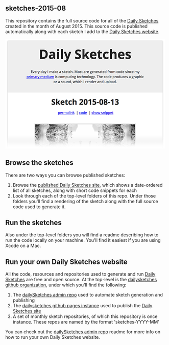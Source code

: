 sketches-2015-08
--
This repository contains the full source code for all of the [Daily Sketches](http://dailysketches.github.io) created in the month of August 2015. This source code is published automatically along with each sketch I add to the [Daily Sketches website](http://dailysketches.github.io).


[![Daily Sketches website](https://github.com/dailysketches/dailySketches/blob/master/images/website.png?raw=true)](https://dailysketches.github.io/) 

Browse the sketches
--
There are two ways you can browse published sketches:

1. Browse the [published Daily Sketches site](http://dailysketches.github.io), which shows a date-ordered list of all sketches, along with short code snippets for each
2. Look through each of the top-level folders of this repo. Under those folders you'll find a rendering of the sketch along with the full source code used to generate it.

Run the sketches
--
Also under the top-level folders you will find a readme describing how to run the code locally on your machine. You'll find it easiest if you are using Xcode on a Mac. 

Run your own Daily Sketches website
--
All the code, resources and repositories used to generate and run [Daily Sketches](http://dailysketches.github.io) are free and open source. At the top-level is the [dailysketches github organization](https://github.com/dailysketches), under which you'll find the following:

1. The [dailySketches admin repo](https://github.com/dailysketches/dailySketches) used to automate sketch generation and publishing
2. The [dailysketches github pages instance](https://github.com/dailysketches/dailysketches.github.io) used to publish the [Daily Sketches site](http://dailysketches.github.io)
3. A set of monthly sketch repositories, of which this repository is once instance. These repos are named by the format 'sketches-YYYY-MM'

You can check out the [dailySketches admin repo](https://github.com/dailysketches/dailySketches) readme for more info on how to run your own Daily Sketches website.